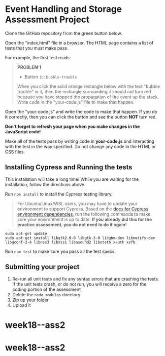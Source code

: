 # Event Handling and Storage Assessment Project

Clone the GitHub repository from the green button below.

Open the "index.html" file in a browser. The HTML page contains a list of tests
that you must make pass.

For example, the first test reads:

> **PROBLEM 1**
>
> * Button `id`: `bubble-trouble`
>
> When you click the solid orange rectangle below with the text "bubble trouble"
> in it, then the rectangle surrounding it should _not_ turn red because you
> have stopped the propagation of the event up the stack. Write code in the
> "your-code.js" file to make that happen.

Open the "your-code.js" and write the code to make that happen. If you do it
correctly, then you can click the button and see the button **NOT** turn red.

**Don't forget to refresh your page when you make changes in the JavaScript code!**

Make all of the tests pass by writing code in __your-code.js__ and interacting
with the test in the way specified. Do not change any code in the HTML or CSS files.

## Installing Cypress and Running the tests

This installation will take a long time! While you are waiting for the
installation, follow the directions above.

Run `npm install` to install the Cypress testing library.

> For Ubuntu/Linux/WSL users, you may have to update your environment to support
> Cypress. Based on the [docs for Cypress environment dependencies], run the
> following commands to make sure your environment is up to date. **If you
> already did this for the practice assessment, you do not need to do it
> again!**

```shell
sudo apt-get update
sudo apt-get install libgtk2.0-0 libgtk-3-0 libgbm-dev libnotify-dev libgconf-2-4 libnss3 libxss1 libasound2 libxtst6 xauth xvfb
```

Run `npm test` to make sure you pass all the test specs.

## Submitting your project

1. Re-run all unit tests and fix any syntax errors that are crashing the tests. If
the unit tests crash, or do not run, you will receive a zero for the coding
portion of the assessment
2. Delete the `node_modules` directory
3. Zip up your folder
4. Upload it

[docs for Cypress environment dependencies]: https://docs.cypress.io/guides/continuous-integration/introduction#Dependencies
# week18--ass2
# week18--ass2
